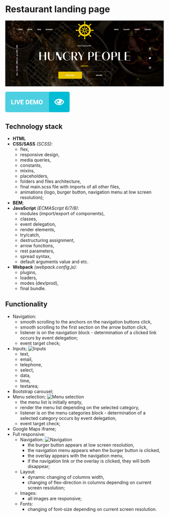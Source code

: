 # Restaurant landing page #
![Restaurant landing page](public/preview.png)

[![Demo-button](public/demo-button.png)](https://gleb-bayeshko.github.io/restaurant-landing-page/)

## Technology stack ##
* **HTML**
* **CSS/SASS** *(SCSS)*:
  * flex,
  * responsive design,
  * media queries,
  * constants,
  * mixins,
  * placeholders,
  * folders and files architecture,
  * final main.scss file with imports of all other files,
  * animations (logo, burger button, navigation menu at low screen resolution);
* **BEM**;
* **JavaScript** *(ECMAScript 6/7/8)*:
  * modules (import/export of components),
  * classes,
  * event delegation,
  * render elements,
  * try/catch,
  * destructuring assignment,
  * arrow functions,
  * rest parameters,
  * spread syntax,
  * default arguments value and etc.
* **Webpack** *(webpack.config.js)*:
  * plugins,
  * loaders,
  * modes (dev/prod),
  * final bundle.

## Functionality ##
- Navigation:
  - smooth scrolling to the anchors on the navigation buttons click,
  - smooth scrolling to the first section on the arrow button click,
  - listener is on the navigation block - determination of a clicked link occurs by event delegation;
  - event target check;
- Inputs;
  ![Inputs](https://lh3.googleusercontent.com/NYSCx7BEtX86WzJrCzuZ-UqOMvfXAmXP9WK0LWQHchkFJaOoHsHPXKh83VPB_6W1IOrq610JBtG3Ev4QXlWq25HRatM_pZnq1H18t2RX49BZOt7WqNuMmS0jtxCB9rFSUEgvdRo02ximae7xdFo3DhnF4p0gURyZYkutPU5H196vfKJKM5nSBcYc14u_lW43AAlRBqLVxJsq0ssmb02GLxxbRQ4hD-IFVPV-R7L1Nv9fUYSOM1CylL0y08d5f23oNCLoAvY0j5LT89WMhyyRASBKbCE9GyoUeiIsWdx5-yAg7nLpPU7JOPKy-7TRmyLC66mvOfSWv_wtGfFCHQTMy5X3w6ms0e6he_1FSER-dHHuqYVeFktvS3ynaozkQhNyTWXQ4FNeR-uJf_tR3Xp7hespi81g738ACjkJ8iJin6BRzGVd6rBKwMmwSM3wDSV-11niGTZbTOfNtFve4txMLgxpdIJNnDXCM4TpiQFvdYwpVL2FXOO4Wr5HTxG77fubxhR1DpZHHbRtQKwJYDmOb_XEtj_0F7TUUrAZ34ETLm6qtrZF5LibwmS_q5wxKAObI1c5kECjmeY7ac3738PoLE9yGkUo3fO12SJ6Ka3XWOsTG5TJDdrxLNsYecLoCcSPoy5ViVVLIZk8dFZvcXV4Op0U9yImGGXpypDiT6zTR6ejHsnT60c1CCdJM2S4Xw=w1337-h617-no?authuser=0)
  - text,
  - email,
  - telephone,
  - select,
  - data,
  - time,
  - textarea;
- Bootstrap carousel;
- Menu selection;
  ![Menu selection](https://lh3.googleusercontent.com/pZY7PBxkc7BlzL08hMds-iEW4DU3z17Rf2cN8aw_uxEYbkWjrD40CY-Md2gSBs8YM2A3j1aNp5elqH2tYUdTcOZlxmmnQvcbzfWswaN9uqQwbZd5Pa78-Egrj5iMBHRsQNDte7Irq5RxZMvHJ31mIOGsNyet6s6e-WmDFoJEC5xQne_vegYcm4H3UXaMSl9e_1VvQgPF637fiwUSw3Pp3fpliH3tPFKDBqJQ_gS_XAT75iDwqcgFt41jp-JQLAWsd_MQzs-w--mWAuJavJvw_-NTgLYgY9z5CeosYSiSRT8awoqdtH5-pA2QEKUUhR4hUSerHOytqf-jdxTOq-gW7bPTNhIcGE9YUu9XDCLaZPY5Dbf9SUt9dKcC4r2XAV6LNlmIN28Dt7PGYimWvYfNztqvQpTEmYopzERO7pt8O-3m83Ark2u7lqzoXXKX65p9vulOhgZQp4AuMYMWTvThpYjqDcobJeKYfK6BucXgAmWfwro9L8qRCKmTK1E9QEydWoAAm7SgDe5OAkQpLgQRdgKQ99dDV1CNE8M0QbvfSDggId5qEiufmVlM1Y5-L86mM0VpWaNDuB8tuHwX9B1DdE7W4OMjZ3pwTtOMXVDg1dlfDNG1BaaNgwjuv_LD-JwTvLsJhT5leCp0aQGXJ43byN-kKYF-gtEf7bWfd2CsjAXauy1uPURHo7jpCWA2Vg=w1352-h475-no?authuser=0)
  - the menu list is initially empty,
  - render the menu list depending on the selected category,
  - listener is on the menu categories block - determination of a selected category occurs by event delegation,
  - event target check;
- Google Maps iframe;
- Full responsive:
  - Navigation:
    ![Navigation](https://lh3.googleusercontent.com/kt_QinRn4qn1sRIyiWkkBaRWicp-Dw0oMthgafTzifbc5lD0xUeoEE1EfQDxky4iJ8QCQCIzH39BazXmvihaNr77F1fsT66uG_enz5gD972DhhmL95eYyVwd1VUbpa9RD1w14KhI6GJlxZk-npiIU1sszlCThWNyAt9JkjpibV_UuCJPCyJKdMQImxHcc7TxzAj8K_HH93htvc3ev60lxhJ-Dt094fZMjdBvnVZoUWReAogmZKQjF6P9I-Zg2KOWYeON08jo6P5FWsQc3BM7Anq7IEF0Pkdu0Ov6eiVXVWnhvrS0XgViQGRcMgGghY44UHr6wyu-4mDTNdWax64VyiUStv0YtxSFd2egFQpWrviij_vAvBwbRlmsc7LdLmNjeVIGrEvlwIYlZGLYW1VHHiX55vDzOldMchVPlfeTTZSbV60CLd6P7FPLRkWR5xVKzEGUdLjMcQ_GwyxEJBBP73cUV0_UEJVavMb82lfRBm3XPSikZ0KgP6Bd0-vhhfyJbPVVHU1lxTNOPVt4Epc6IDUEudLXsjYumZVH6EBoODVBqtoa1Y9kMoo59hAg6GY8t00SjFMlC8VQZ9udK3WGSgtIsPSKQc6ZaPofTqh_jYHtzSpW9B8gvokBFvMrWPc6zkIYptMdkzFuiSTaJLaQGbpJuNu0hzUCxSvmzsbuKcy6IoIJLdZ1k37Ql1i7Tg=w783-h629-no?authuser=0)
    - the burger button appears at low screen resolution,
    - the navigation menu appears when the burger button is clicked,
    - the overlay appears with the navigation menu,
    - if the navigation link or the overlay is clicked, they will both disappear;
  - Layout:
    - dynamic changing of columns width,
    - changing of flex-direction in columns depending on current screen resolution;
  - Images:
    - all images are responsive;
  - Fonts:
    - changing of font-size depending on current screen resolution.
